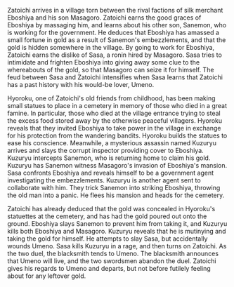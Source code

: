 Zatoichi arrives in a village torn between the rival factions of silk merchant Eboshiya and his son Masagoro. Zatoichi earns the good graces of Eboshiya by massaging him, and learns about his other son, Sanemon, who is working for the government. He deduces that Eboshiya has amassed a small fortune in gold as a result of Sanemon's embezzlements, and that the gold is hidden somewhere in the village. By going to work for Eboshiya, Zatoichi earns the dislike of Sasa, a ronin hired by Masagoro. Sasa tries to intimidate and frighten Eboshiya into giving away some clue to the whereabouts of the gold, so that Masagoro can seize it for himself. The feud between Sasa and Zatoichi intensifies when Sasa learns that Zatoichi has a past history with his would-be lover, Umeno.

Hyoroku, one of Zatoichi's old friends from childhood, has been making small statues to place in a cemetery in memory of those who died in a great famine. In particular, those who died at the village entrance trying to steal the excess food stored away by the otherwise peaceful villagers. Hyoroku reveals that they invited Eboshiya to take power in the village in exchange for his protection from the wandering bandits. Hyoroku builds the statues to ease his conscience. Meanwhile, a mysterious assassin named Kuzuryu arrives and slays the corrupt inspector providing cover to Eboshiya. Kuzuryu intercepts Sanemon, who is returning home to claim his gold. Kuzuryu has Sanemon witness Masagoro's invasion of Eboshiya's mansion. Sasa confronts Eboshiya and reveals himself to be a government agent investigating the embezzlements. Kuzuryu is another agent sent to collaborate with him. They trick Sanemon into striking Eboshiya, throwing the old man into a panic. He flees his mansion and heads for the cemetery.

Zatoichi has already deduced that the gold was concealed in Hyoroku's statuettes at the cemetery, and has had the gold poured out onto the ground. Eboshiya slays Sanemon to prevent him from taking it, and Kuzuryu kills both Eboshiya and Masagoro. Kuzuryu reveals that he is mutinying and taking the gold for himself. He attempts to slay Sasa, but accidentally wounds Umeno. Sasa kills Kuzuryu in a rage, and then turns on Zatoichi. As the two duel, the blacksmith tends to Umeno. The blacksmith announces that Umeno will live, and the two swordsmen abandon the duel. Zatoichi gives his regards to Umeno and departs, but not before futilely feeling about for any leftover gold.